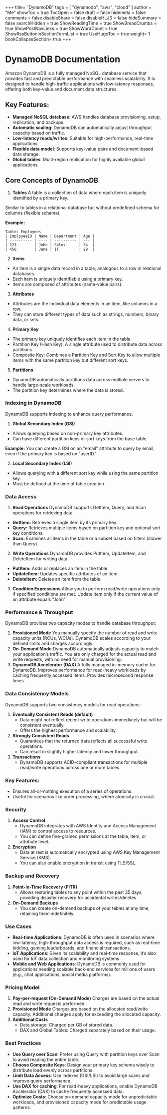 +++
title= "DynamoDB"
tags = [ "dynamodb", "aws", "cloud" ]
author = "Me"
showToc = true
TocOpen = false
draft = false
hidemeta = false
comments = false
disableShare = false
disableHLJS = false
hideSummary = false
searchHidden = true
ShowReadingTime = true
ShowBreadCrumbs = true
ShowPostNavLinks = true
ShowWordCount = true
ShowRssButtonInSectionTermList = true
UseHugoToc = true
weight= 1
bookCollapseSection= true
+++

# DynamoDB Documentation

Amazon DynamoDB is a fully managed NoSQL database service that provides fast and predictable performance with seamless scalability. It is designed to handle high-traffic applications with low-latency responses, offering both key-value and document data structures.

## Key Features:

- **Managed NoSQL database**: AWS handles database provisioning, setup, replication, and backups.
- **Automatic scaling**: DynamoDB can automatically adjust throughput capacity based on traffic.
- **Low-latency reads/writes**: Suitable for high-performance, real-time applications.
- **Flexible data model**: Supports key-value pairs and document-based data storage.
- **Global tables**: Multi-region replication for highly available global applications.

## Core Concepts of DynamoDB

1. **Tables**
   A table is a collection of data where each item is uniquely identified by a primary key.

Similar to tables in a relational database but without predefined schema for columns (flexible schema).

**Example:**

```plaintext
Table: Employees
| EmployeeID | Name | Department | Age |
| ---------- | ---- | ---------- | --- |
| 123        | John | Sales      | 34  |
| 456        | Jane | IT         | 29  |
```

2. **Items**

- An item is a single data record in a table, analogous to a row in relational databases.
- Each item is uniquely identifiable using a primary key.
- Items are composed of attributes (name-value pairs).

3. **Attributes**

- Attributes are the individual data elements in an item, like columns in a row.
- They can store different types of data such as strings, numbers, binary data, or sets.

4. **Primary Key**

- The primary key uniquely identifies each item in the table.
- Partition Key (Hash Key): A single attribute used to distribute data across partitions.
- Composite Key: Combines a Partition Key and Sort Key to allow multiple items with the same partition key but different sort keys.

5. **Partitions**

- DynamoDB automatically partitions data across multiple servers to handle large-scale workloads.
- The partition key determines where the data is stored.

### **Indexing in DynamoDB**

DynamoDB supports indexing to enhance query performance.

1. **Global Secondary Index (GSI)**

- Allows querying based on non-primary key attributes.
- Can have different partition keys or sort keys from the base table.

**Example:** You can create a GSI on an "email" attribute to query by email, even if the primary key is based on "userID."

2. **Local Secondary Index (LSI)**

- Allows querying with a different sort key while using the same partition key.
- Must be defined at the time of table creation.

### **Data Access**

1. **Read Operations**
   DynamoDB supports GetItem, Query, and Scan operations for retrieving data.

- **GetItem:** Retrieves a single item by its primary key.
- **Query:** Retrieves multiple items based on partition key and optional sort key conditions.
- **Scan:** Examines all items in the table or a subset based on filters (slower than Query).

2. **Write Operations**
   DynamoDB provides PutItem, UpdateItem, and DeleteItem for writing data.

- **PutItem:** Adds or replaces an item in the table.
- **UpdateItem:** Updates specific attributes of an item.
- **DeleteItem:** Deletes an item from the table.

3. **Condition Expressions**
   Allow you to perform read/write operations only if specified conditions are met.
   Update item only if the current value of an attribute equals "John".

### Performance & Throughput

DynamoDB provides two capacity modes to handle database throughput:

1. **Provisioned Mode**
   You manually specify the number of read and write capacity units (RCUs, WCUs).
   DynamoDB scales according to your defined limits and charges accordingly.
2. **On-Demand Mode**
   DynamoDB automatically adjusts capacity to match your application’s traffic.
   You are only charged for the actual read and write requests, with no need for manual provisioning.
3. **DynamoDB Accelerator (DAX)**
   A fully managed in-memory cache for DynamoDB.
   Improves performance for read-heavy workloads by caching frequently accessed items.
   Provides microsecond response times.

### Data Consistency Models

DynamoDB supports two consistency models for read operations:

1. **Eventually Consistent Reads (default)**
   - Data might not reflect recent write operations immediately but will be consistent eventually.
   - Offers the highest performance and scalability.
2. **Strongly Consistent Reads**
   - Guarantees that the returned data reflects all successful write operations.
   - Can result in slightly higher latency and lower throughput.
3. **Transactions**
   - DynamoDB supports ACID-compliant transactions for multiple read/write operations across one or more tables.

### Key Features:

- Ensures all-or-nothing execution of a series of operations.
- Useful for scenarios like order processing, where atomicity is crucial.

### Security

1. **Access Control**
   - DynamoDB integrates with AWS Identity and Access Management (IAM) to control access to resources.
   - You can define fine-grained permissions at the table, item, or attribute level.
2. **Encryption**
   - Data at rest is automatically encrypted using AWS Key Management Service (KMS).
   - You can also enable encryption in transit using TLS/SSL.

### Backup and Recovery

1. **Point-in-Time Recovery (PITR)**
   - Allows restoring tables to any point within the past 35 days, providing disaster recovery for accidental writes/deletes.
2. **On-Demand Backups**
   - You can create on-demand backups of your tables at any time, retaining them indefinitely.

### Use Cases

- **Real-time Applications**: DynamoDB is often used in scenarios where low-latency, high-throughput data access is required, such as real-time bidding, gaming leaderboards, and financial transactions.
- **IoT Applications**: Given its scalability and real-time response, it’s also used for IoT data collection and monitoring systems.
- **Mobile and Web Applications**: DynamoDB is commonly used for applications needing scalable back-end services for millions of users (e.g., chat applications, social media platforms).

### Pricing Model

1. **Pay-per-request (On-Demand Mode)**
   Charges are based on the actual read and write requests performed.
2. **Provisioned Mode**
   Charges are based on the allocated read/write capacity. Additional charges apply for exceeding the allocated capacity.
3. **Additional Costs**
   - Data storage: Charged per GB of stored data.
   - DAX and Global Tables: Charged separately based on their usage.

### Best Practices

- **Use Query over Scan**: Prefer using Query with partition keys over Scan to avoid reading the entire table.
- **Choose Composite Keys**: Design your primary key schema wisely to distribute load evenly across partitions.
- **Limit Data Access**: Use indexes (GSI/LSI) to avoid large scans and improve query performance.
- **Use DAX for caching**: For read-heavy applications, enable DynamoDB Accelerator (DAX) to cache frequently accessed data.
- **Optimize Costs**: Choose on-demand capacity mode for unpredictable workloads, and provisioned capacity mode for predictable usage patterns.
